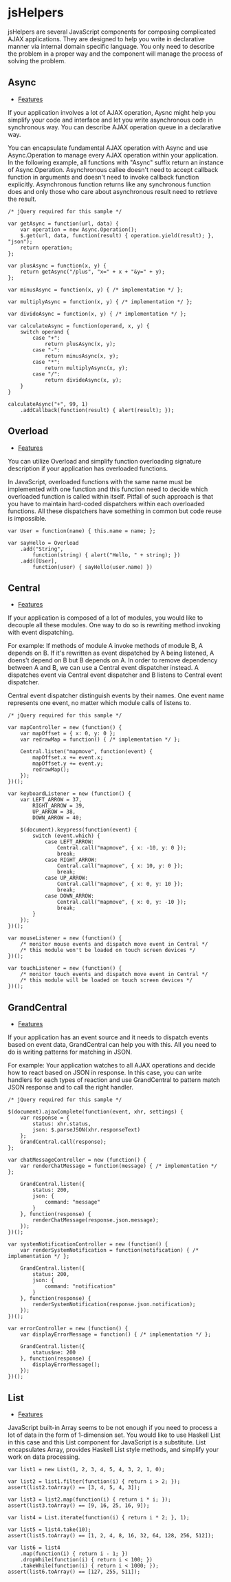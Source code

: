 # jsHelpers

jsHelpers are several JavaScript components for composing complicated AJAX applications. They are designed to help you write in declarative manner via internal domain specific language. You only need to describe the problem in a proper way and the component will manage the process of solving the problem.

## Async

<!--* <a href="async/introduction.html">Introduction</a>-->
* <a href="async/features.html">Features</a>
<!--* <a href="async/secrets.html">Secrets</a>-->

If your application involves a lot of AJAX operation, Aysnc might help you simplify your code and interface and let you write asynchronous code in synchronous way. You can describe AJAX operation queue in a declarative way.

You can encapsulate fundamental AJAX operation with Async and use Async.Operation to manage every AJAX operation within your application. In the following example, all functions with "Async" suffix return an instance of Async.Operation. Asynchronous callee doesn't need to accept callback function in arguments and doesn't need to invoke callback function explicitly. Asynchronous function returns like any synchronous function does and only those who care about asynchronous result need to retrieve the result.

	/* jQuery required for this sample */
	
	var getAsync = function(url, data) {
		var operation = new Async.Operation();
		$.get(url, data, function(result) { operation.yield(result); }, "json");
		return operation;
	};
	
	var plusAsync = function(x, y) {
		return getAsync("/plus", "x=" + x + "&y=" + y);
	};
	
	var minusAsync = function(x, y) { /* implementation */ };
	
	var multiplyAsync = function(x, y) { /* implementation */ };
	
	var divideAsync = function(x, y) { /* implementation */ };
	
	var calculateAsync = function(operand, x, y) {
		switch operand {
			case "+":
				return plusAsync(x, y);
			case "-":
				return minusAsync(x, y);
			case "*":
				return multiplyAsync(x, y);
			case "/":
				return divideAsync(x, y);
		}
	}
	
	calculateAsync("+", 99, 1)
		.addCallback(function(result) { alert(result); });

## Overload

<!--* <a href="overload/introduction.html">Introduction</a>-->
* <a href="overload/features.html">Features</a>
<!--* <a href="overload/secrets.html">Secrets</a>-->

You can utilize Overload and simplify function overloading signature description if your application has overloaded functions.

In JavaScript, overloaded functions with the same name must be implemented with one function and this function need to decide which overloaded function is called within itself. Pitfall of such approach is that you have to maintain hard-coded dispatchers within each overloaded functions. All these dispatchers have something in common but code reuse is impossible.

	var User = function(name) { this.name = name; };
	
	var sayHello = Overload
		.add("String",
			function(string) { alert("Hello, " + string); }) 
		.add([User],
			function(user) { sayHello(user.name) })

## Central

<!--* <a href="central/introduction.html">Introduction</a>-->
* <a href="central/features.html">Features</a>
<!--* <a href="central/secrets.html">Secrets</a>-->

If your application is composed of a lot of modules, you would like to decouple all these modules. One way to do so is rewriting method invoking with event dispatching.

For example: If methods of module A invoke methods of module B, A depends on B. If it's rewritten as event dispatched by A being listened, A doens't depend on B but B depends on A. In order to remove dependency between A and B, we can use a Central event dispatcher instead. A dispatches event via Central event dispatcher and B listens to Central event dispatcher.

Central event dispatcher distinguish events by their names. One event name represents one event, no matter which module calls of listens to.

    /* jQuery required for this sample */
    
    var mapController = new (function() {
        var mapOffset = { x: 0, y: 0 };
        var redrawMap = function() { /* implementation */ };
        
        Central.listen("mapmove", function(event) {
            mapOffset.x += event.x;
            mapOffset.y += event.y;
            redrawMap();
        });
    })();
    
    var keyboardListener = new (function() {
        var LEFT_ARROW = 37,
            RIGHT_ARROW = 39,
            UP_ARROW = 38,
            DOWN_ARROW = 40;
        
        $(document).keypress(function(event) {
            switch (event.which) {
                case LEFT_ARROW:
                    Central.call("mapmove", { x: -10, y: 0 });
                    break;
                case RIGHT_ARROW:
                    Central.call("mapmove", { x: 10, y: 0 });
                    break;
                case UP_ARROW:
                    Central.call("mapmove", { x: 0, y: 10 });
                    break;
                case DOWN_ARROW:
                    Central.call("mapmove", { x: 0, y: -10 });
                    break;
            }
        });
    })();
    
    var mouseListener = new (function() {
        /* monitor mouse events and dispatch move event in Central */
        /* this module won't be loaded on touch screen devices */
    })();
    
    var touchListener = new (function() {
        /* monitor touch events and dispatch move event in Central */
        /* this module will be loaded on touch screen devices */
    })();

## GrandCentral

<!--* <a href="grandcentral/introduction.html">Introduction</a>-->
* <a href="grandcentral/features.html">Features</a>
<!--* <a href="grandcentral/secrets.html">Secrets</a>-->

If your application has an event source and it needs to dispatch events based on event data, GrandCentral can help you with this. All you need to do is writing patterns for matching in JSON.

For example: Your application watches to all AJAX operations and decide how to react based on JSON in response. In this case, you can write handlers for each types of reaction and use GrandCentral to pattern match JSON response and to call the right handler.

    /* jQuery required for this sample */
    
    $(document).ajaxComplete(function(event, xhr, settings) {
        var response = {
            status: xhr.status,
            json: $.parseJSON(xhr.responseText)
        };
        GrandCentral.call(response);
    };
    
    var chatMessageController = new (function() {
        var renderChatMessage = function(message) { /* implementation */ };
        
        GrandCentral.listen({
            status: 200,
            json: {
                command: "message"
            }
        }, function(response) {
            renderChatMessage(response.json.message);
        });
    })();
    
    var systemNotificationController = new (function() {
        var renderSystemNotification = function(notification) { /* implementation */ };
        
        GrandCentral.listen({
            status: 200,
            json: {
                command: "notification"
            }
        }, function(response) {
            renderSystemNotification(response.json.notification);
        });
    })();
    
    var errorController = new (function() {
        var displayErrorMessage = function() { /* implementation */ };
        
        GrandCentral.listen({
            status$ne: 200
        }, function(response) {
            displayErrorMessage();
        });
    })();

## List

<!--* <a href="list/introduction.html">Introduction</a>-->
* <a href="list/features.html">Features</a>
<!--* <a href="list/secrets.html">Secrets</a>-->

JavaScript built-in Array seems to be not enough if you need to process a lot of data in the form of 1-dimension set. You would like to use Haskell List in this case and this List component for JavaScript is a substitute. List encapsulates Array, provides Haskell List style methods, and simplify your work on data processing.

    var list1 = new List(1, 2, 3, 4, 5, 4, 3, 2, 1, 0);
    
    var list2 = list1.filter(function(i) { return i > 2; });
    assert(list2.toArray() == [3, 4, 5, 4, 3]);
    
    var list3 = list2.map(function(i) { return i * i; });
    assert(list3.toArray() == [9, 16, 25, 16, 9]);
    
    var list4 = List.iterate(function(i) { return i * 2; }, 1);
    
    var list5 = list4.take(10);
    assert(list5.toArray() == [1, 2, 4, 8, 16, 32, 64, 128, 256, 512]);
    
    var list6 = list4
        .map(function(i) { return i - 1; })
        .dropWhile(function(i) { return i < 100; })
        .takeWhile(function(i) { return i < 1000; });
    assert(list6.toArray() == [127, 255, 511]);
